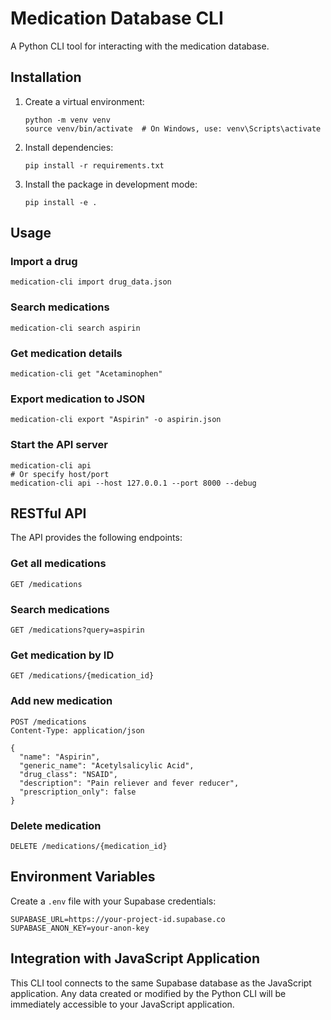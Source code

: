 
# Medication Database CLI

A Python CLI tool for interacting with the medication database.

## Installation

1. Create a virtual environment:
   ```
   python -m venv venv
   source venv/bin/activate  # On Windows, use: venv\Scripts\activate
   ```

2. Install dependencies:
   ```
   pip install -r requirements.txt
   ```

3. Install the package in development mode:
   ```
   pip install -e .
   ```

## Usage

### Import a drug
```
medication-cli import drug_data.json
```

### Search medications
```
medication-cli search aspirin
```

### Get medication details
```
medication-cli get "Acetaminophen"
```

### Export medication to JSON
```
medication-cli export "Aspirin" -o aspirin.json
```

### Start the API server
```
medication-cli api
# Or specify host/port
medication-cli api --host 127.0.0.1 --port 8000 --debug
```

## RESTful API

The API provides the following endpoints:

### Get all medications
```
GET /medications
```

### Search medications
```
GET /medications?query=aspirin
```

### Get medication by ID
```
GET /medications/{medication_id}
```

### Add new medication
```
POST /medications
Content-Type: application/json

{
  "name": "Aspirin",
  "generic_name": "Acetylsalicylic Acid",
  "drug_class": "NSAID",
  "description": "Pain reliever and fever reducer",
  "prescription_only": false
}
```

### Delete medication
```
DELETE /medications/{medication_id}
```

## Environment Variables

Create a `.env` file with your Supabase credentials:
```
SUPABASE_URL=https://your-project-id.supabase.co
SUPABASE_ANON_KEY=your-anon-key
```

## Integration with JavaScript Application

This CLI tool connects to the same Supabase database as the JavaScript application.
Any data created or modified by the Python CLI will be immediately accessible to your
JavaScript application.
